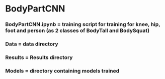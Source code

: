 # BodyPartCNN 
### BodyPartCNN.ipynb = training script for training for knee, hip, foot and person (as 2 classes of BodyTall and BodySquat)
### Data = data directory
### Results = Results directory
### Models = directory containing models trained
